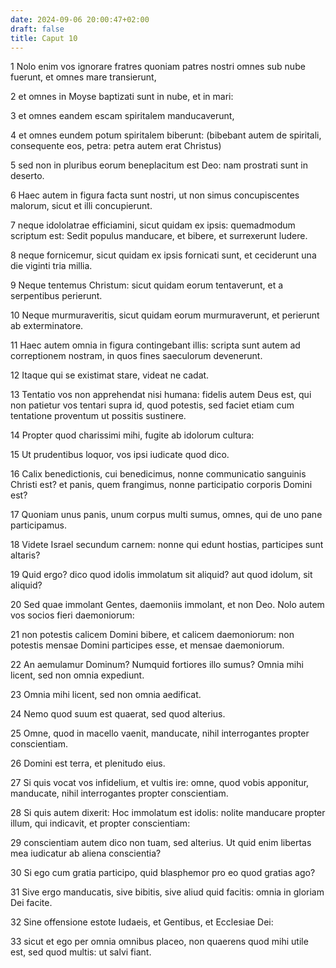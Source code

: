 ```yaml
---
date: 2024-09-06 20:00:47+02:00
draft: false
title: Caput 10
---
```





1 Nolo enim vos ignorare fratres quoniam patres nostri omnes sub nube fuerunt, et omnes mare transierunt,

2 et omnes in Moyse baptizati sunt in nube, et in mari:

3 et omnes eandem escam spiritalem manducaverunt,

4 et omnes eundem potum spiritalem biberunt: (bibebant autem de spiritali, consequente eos, petra: petra autem erat Christus)

5 sed non in pluribus eorum beneplacitum est Deo: nam prostrati sunt in deserto.

6 Haec autem in figura facta sunt nostri, ut non simus concupiscentes malorum, sicut et illi concupierunt.

7 neque idololatrae efficiamini, sicut quidam ex ipsis: quemadmodum scriptum est: Sedit populus manducare, et bibere, et surrexerunt ludere.

8 neque fornicemur, sicut quidam ex ipsis fornicati sunt, et ceciderunt una die viginti tria millia.

9 Neque tentemus Christum: sicut quidam eorum tentaverunt, et a serpentibus perierunt.

10 Neque murmuraveritis, sicut quidam eorum murmuraverunt, et perierunt ab exterminatore.

11 Haec autem omnia in figura contingebant illis: scripta sunt autem ad correptionem nostram, in quos fines saeculorum devenerunt.

12 Itaque qui se existimat stare, videat ne cadat.

13 Tentatio vos non apprehendat nisi humana: fidelis autem Deus est, qui non patietur vos tentari supra id, quod potestis, sed faciet etiam cum tentatione proventum ut possitis sustinere.

14 Propter quod charissimi mihi, fugite ab idolorum cultura:

15 Ut prudentibus loquor, vos ipsi iudicate quod dico.

16 Calix benedictionis, cui benedicimus, nonne communicatio sanguinis Christi est? et panis, quem frangimus, nonne participatio corporis Domini est?

17 Quoniam unus panis, unum corpus multi sumus, omnes, qui de uno pane participamus.

18 Videte Israel secundum carnem: nonne qui edunt hostias, participes sunt altaris?

19 Quid ergo? dico quod idolis immolatum sit aliquid? aut quod idolum, sit aliquid?

20 Sed quae immolant Gentes, daemoniis immolant, et non Deo. Nolo autem vos socios fieri daemoniorum:

21 non potestis calicem Domini bibere, et calicem daemoniorum: non potestis mensae Domini participes esse, et mensae daemoniorum.

22 An aemulamur Dominum? Numquid fortiores illo sumus? Omnia mihi licent, sed non omnia expediunt.

23 Omnia mihi licent, sed non omnia aedificat.

24 Nemo quod suum est quaerat, sed quod alterius.

25 Omne, quod in macello vaenit, manducate, nihil interrogantes propter conscientiam.

26 Domini est terra, et plenitudo eius.

27 Si quis vocat vos infidelium, et vultis ire: omne, quod vobis apponitur, manducate, nihil interrogantes propter conscientiam.

28 Si quis autem dixerit: Hoc immolatum est idolis: nolite manducare propter illum, qui indicavit, et propter conscientiam:

29 conscientiam autem dico non tuam, sed alterius. Ut quid enim libertas mea iudicatur ab aliena conscientia?

30 Si ego cum gratia participo, quid blasphemor pro eo quod gratias ago?

31 Sive ergo manducatis, sive bibitis, sive aliud quid facitis: omnia in gloriam Dei facite.

32 Sine offensione estote Iudaeis, et Gentibus, et Ecclesiae Dei:

33 sicut et ego per omnia omnibus placeo, non quaerens quod mihi utile est, sed quod multis: ut salvi fiant.

